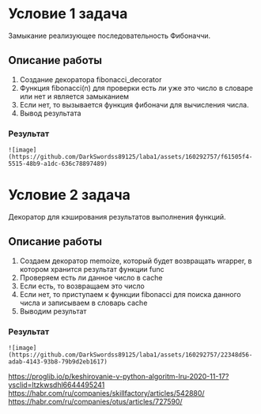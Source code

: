 # Условие 1 задача
Замыкание реализующее последовательность Фибоначчи.
## Описание работы
1. Создание декоратора  fibonacci_decorator
2. Функция fibonacci(n) для проверки есть ли уже это число в словаре или нет и является замыканием
3. Если нет, то вызывается функция фибоначи для вычисления числа.
4. Вывод результата
### Результат
```
![image](https://github.com/DarkSwordss89125/laba1/assets/160292757/f61505f4-5515-48b9-a1dc-636c78897489)

```
# Условие 2 задача
Декоратор для кэширования результатов выполнения функций.
## Описание работы 
1. Создаем декоратор memoize, который будет  возвращать wrapper, в котором хранится результат функции func
2. Проверяем есть ли данное число в cache
3. Если есть, то возвращаем это число
4. Если нет, то приступаем к функции fibonacci для поиска данного числа и записываем в словарь cache
5. Выводим результат
### Результат
```
![image](https://github.com/DarkSwordss89125/laba1/assets/160292757/22348d56-adab-4143-93b8-79b9d2eb1617)

```
https://proglib.io/p/keshirovanie-v-python-algoritm-lru-2020-11-17?ysclid=ltzkwsdhl6644495241
https://habr.com/ru/companies/skillfactory/articles/542880/
https://habr.com/ru/companies/otus/articles/727590/
